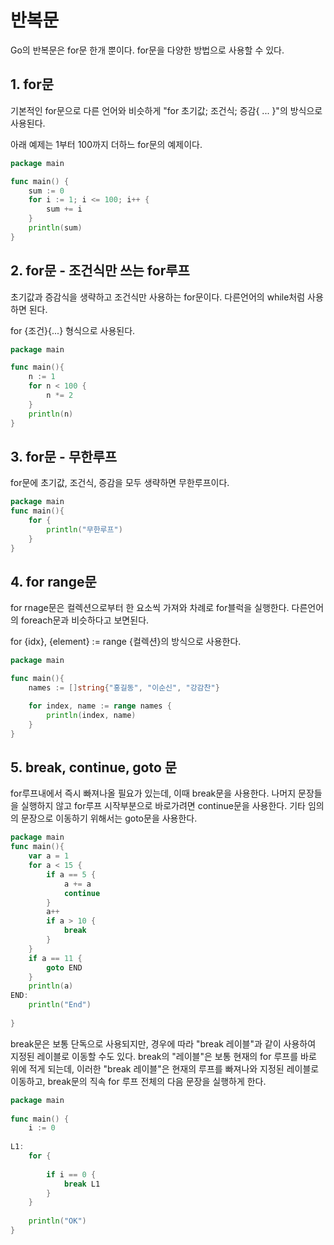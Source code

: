 # 반복문

Go의 반복문은 for문 한개 뿐이다. for문을 다양한 방법으로 사용할 수 있다.

## 1. for문

기본적인 for문으로 다른 언어와 비슷하게 "for 초기값; 조건식; 증감{ ... }"의 방식으로 사용된다.

아래 예제는 1부터 100까지 더하느 for문의 예제이다.

```go
package main

func main() {
	sum := 0
	for i := 1; i <= 100; i++ {
		sum += i
    }
	println(sum)
}
```

## 2. for문 - 조건식만 쓰는 for루프

초기값과 증감식을 생략하고 조건식만 사용하는 for문이다. 다른언어의 while처럼 사용하면 된다.

for {조건}{...} 형식으로 사용된다.

```go
package main

func main(){
	n := 1
	for n < 100 {
		n *= 2
    }
	println(n)
}
```

## 3. for문 - 무한루프

for문에 초기값, 조건식, 증감을 모두 생략하면 무한루프이다.

```go
package main
func main(){
	for {
		println("무한루프")
    }
}
```

## 4. for range문

for rnage문은 컬렉션으로부터 한 요소씩 가져와 차례로 for블럭을 실행한다. 다른언어의 foreach문과 비슷하다고 보면된다.

for {idx}, {element} := range {컬렉션}의 방식으로 사용한다.

```go
package main

func main(){
	names := []string{"홍길동", "이순신", "강감찬"}

	for index, name := range names {
		println(index, name)
	}
}
```

## 5. break, continue, goto 문

for루프내에서 즉시 빠져나올 필요가 있는데, 이때 break문을 사용한다. 나머지 문장들을 실행하지 않고 for루프 시작부분으로 바로가려면 continue문을 사용한다. 기타 임의의 문장으로 이동하기 위해서는 goto문을 사용한다.

```go
package main
func main(){
	var a = 1
	for a < 15 {
		if a == 5 {
			a += a
			continue
        }
		a++
		if a > 10 {
			break
        }
    }
	if a == 11 {
		goto END
    }
	println(a)
END:
	println("End")
		
}
```

break문은 보통 단독으로 사용되지만, 경우에 따라 "break 레이블"과 같이 사용하여 지정된 레이블로 이동할 수도 있다. break의 "레이블"은 보통 현재의 for 루프를 바로 위에 적게 되는데, 이러한 "break 레이블"은 현재의 루프를 빠져나와 지정된 레이블로 이동하고, break문의 직속 for 루프 전체의 다음 문장을 실행하게 한다.

```go
package main
 
func main() {
    i := 0
 
L1:
    for {
     
        if i == 0 {
            break L1
        }
    }
 
    println("OK")
}
```













